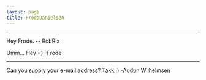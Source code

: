 ```yaml
---
layout: page
title: FrodeDanielsen
---
```




----

Hey Frode. -- RobRix

Umm... Hey =) -Frode

----

Can you supply your e-mail address? Takk ;)
 -Audun Wilhelmsen

